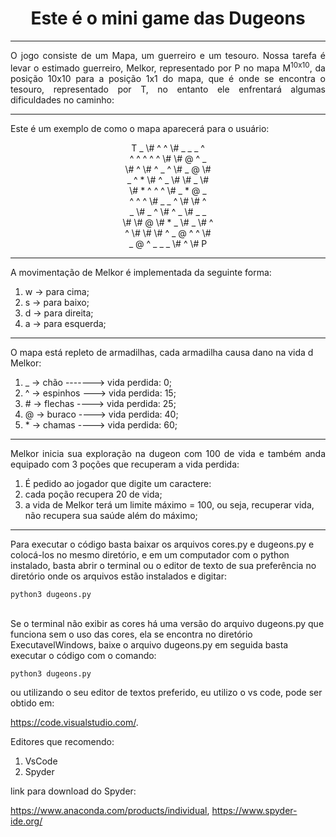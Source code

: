 <h1 align="center"> Este é o mini game das Dugeons </h1>
<hr>

<div style="text-align: justify"> 
O jogo consiste de um Mapa, um guerreiro e um tesouro.
Nossa tarefa é levar o estimado guerreiro, Melkor, representado por P no mapa M<sup>10x10</sup>,
da posição 10x10 para a posição 1x1 do mapa, que é onde se encontra o tesouro,
representado por T, no entanto ele enfrentará algumas dificuldades no caminho: 
</div>
<hr>

<p>
Este é um exemplo de como o mapa aparecerá para o usuário:
</p>


<p align="center">
 T  _  \#  ^  ^  \#  _  _  _  ^   <br>
 ^  ^  ^  ^  ^  \#  \#  @  ^  _   <br>
 \#  ^  \#  ^  _  ^  \#  _  @  \#   <br>
 _  ^  *  \#  ^  _  \#  \#  _  \#   <br>
 \#  *  ^  ^  ^  \#  _  *  @  _   <br>
 ^  ^  ^  \#  _  _  ^  \#  \#  ^   <br>
 _  \#  _  ^  \#  ^  _  \#  _  _   <br>
 \#  \#  @  \#  *  _  \#  _  \#  ^   <br>
 ^  \#  \#  \#  ^  _  @  ^  ^  \#   <br>
 _  @  ^  _  _  _  \#  ^  \#  P 
</p>
<hr>

<p>
A movimentação de Melkor é implementada da seguinte forma:<br>
<ol>
<li>w -> para cima;</li>
<li>s -> para baixo;</li>
<li>d -> para direita;</li>
<li>a -> para esquerda;
</ol>
</p>
<hr>

<p>
O mapa está repleto de armadilhas, cada armadilha causa dano na vida d Melkor:<br>
<ol>
<li>_ -> chão -------> vida perdida:  0;</li>
<li>^ -> espinhos ---> vida perdida: 15;</li>
<li># -> flechas ----> vida perdida: 25;</li>
<li>@ -> buraco  ----> vida perdida: 40;</li>
<li>* -> chamas  ----> vida perdida: 60;
</ol>
</p>
<hr>

<p>
<div style="text-align: justify"> 
Melkor inicia sua exploração na dugeon com 100 de vida e também anda equipado com 
3 poções que recuperam a vida perdida:
</div>
<ol>
<li>É pedido ao jogador que digite um caractere:</li>
<li>cada poção recupera 20 de vida;</li>
<li>a vida de Melkor terá um limite máximo = 100, ou seja, recuperar vida, não recupera sua saúde além do máximo;</li>
</ol>   
</p>
<hr>

<p>
Para executar o código basta baixar os arquivos cores.py e dugeons.py e colocá-los no mesmo diretório, e em um computador com o python instalado, basta abrir o terminal ou o editor de texto de sua preferência no diretório onde os arquivos estão instalados e digitar:<br>

```
python3 dugeons.py
```
<br>
Se o terminal não exibir as cores há uma versão do arquivo dugeons.py que funciona sem o uso das cores, ela se encontra no diretório ExecutavelWindows, baixe o arquivo dugeons.py em seguida basta executar o código com o comando:

```
python3 dugeons.py
```
ou utilizando o seu editor de textos preferido, eu utilizo o vs code, pode ser obtido em:

https://code.visualstudio.com/. <br>

Editores que recomendo:
<ol>
<li>VsCode</li>
<li>Spyder</li>
</ol>  
link para download do Spyder: 

https://www.anaconda.com/products/individual, https://www.spyder-ide.org/


</p>

